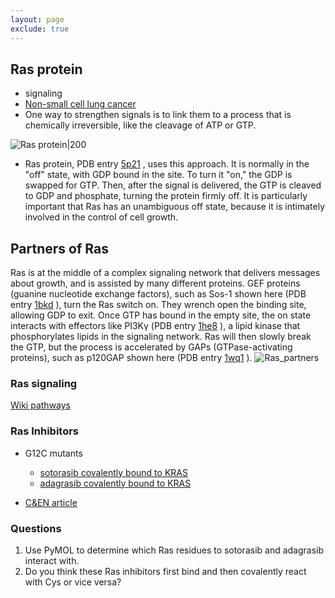 ```yaml
---
layout: page
exclude: true
---
```

## Ras protein

* signaling
* [Non-small cell lung cancer](https://pathway-viewer.toolforge.org/embed/WP4255)
* One way to strengthen signals is to link them to a process that is chemically irreversible, like the cleavage of ATP or GTP.

 ![Ras protein|200](https://cdn.rcsb.org/pdb101/motm/148/148-RasProtein_5p21.jpg)
* Ras protein, PDB entry [5p21](http://www.rcsb.org/pdb/explore/explore.do?structureId=5p21) , uses this approach. It is normally in the "off" state, with GDP bound in the site. To turn it "on," the GDP is swapped for GTP. Then, after the signal is delivered, the GTP is cleaved to GDP and phosphate, turning the protein firmly off. It is particularly important that Ras has an unambiguous off state, because it is intimately involved in the control of cell growth.

## Partners of Ras
Ras is at the middle of a complex signaling network that delivers messages about growth, and is assisted by many different proteins. GEF proteins (guanine nucleotide exchange factors), such as Sos-1 shown here (PDB entry [1bkd](http://www.rcsb.org/pdb/explore/explore.do?structureId=1bkd) ), turn the Ras switch on. They wrench open the binding site, allowing GDP to exit. Once GTP has bound in the empty site, the on state interacts with effectors like PI3Kγ (PDB entry [1he8](http://www.rcsb.org/pdb/explore/explore.do?structureId=1he8) ), a lipid kinase that phosphorylates lipids in the signaling network. Ras will then slowly break the GTP, but the process is accelerated by GAPs (GTPase-activating proteins), such as p120GAP shown here (PDB entry [1wq1](http://www.rcsb.org/pdb/explore/explore.do?structureId=1wq1) ).
![Ras_partners](https://cdn.rcsb.org/pdb101/motm/148/148-RasProtein_Ras.jpg)

### Ras signaling
[Wiki pathways](https://pathway-viewer.toolforge.org/embed/WP4223)

### Ras Inhibitors
* G12C mutants
    * [sotorasib covalently bound to KRAS](https://www.rcsb.org/structure/6oim)
    * [adagrasib covalently bound to KRAS](https://www.rcsb.org/structure/6USZ)

* [C&EN article](https://cen.acs.org/pharmaceuticals/drug-discovery/Amgen-unveils-KRas-inhibitor-human/97/i14)

### Questions

1. Use PyMOL to determine which Ras residues to sotorasib and adagrasib interact with.
2. Do you think these Ras inhibitors first bind and then covalently react with Cys or vice versa?
